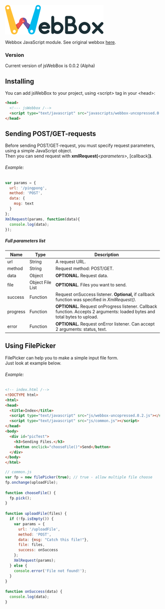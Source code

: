 <img src="https://raw.githubusercontent.com/hypersasha/npm-webbox/master/example/css/imgs/wb_logo.png" width="320"/>

Webbox JavaScript module. See original webbox [here](https://github.com/hypersasha/npm-webbox).

### Version
Current version of jsWebBox is 0.0.2 (Alpha)

## Installing
You can add jsWebBox to your project, using \<script> tag in your \<head>:

```HTML
<head>
  <!--- jsWebbox /-->
  <script type="text/javascript" src="javascripts/webbox-uncopressed.0.4.js"></script>
</head>
```

## Sending POST/GET-requests
Before sending POST/GET-request, you must specify request parameters, using a simple JavaScript object.  
Then you can send request with **xmlRequest(**_\<parameters>_, [callback]**)**.

###### Example:
```JavaScript
var params = {
  url: '/pingpong',
  method: 'POST',
  data: {
    msg: text
  }
};
XmlRequest(params, function(data){
  console.log(data);
});
```

##### Full parameters list
| Name | Type | Description |
| --- | --- | --- |
| url | String | A request URL. |
| method | String | Request method: POST/GET. |
| data | Object | **OPTIONAL.** Request data. |
| file | Object File List | **OPTIONAL**. Files you want to send. |
| success | Function | Request onSuccess listener. **Optional,** if callback function was specified in _XmlRequest()._ |
| progress | Function | **OPTIONAL.** Request onProgress listener. Callback function. Accepts 2 arguments: loaded bytes and total bytes to upload. |
| error | Function | **OPTIONAL.** Request onError listener. Can accept 2 arguments: status, text. |

## Using FilePicker
FilePicker can help you to make a simple input file form.  
Just look at example below.

###### Example:
```HTML
<!-- index.html /-->
<!DOCTYPE html>
<html>
<head>
  <title>Index</title>
  <script type="text/javascript" src="js/webbox-uncopressed.0.2.js"></script>
  <script type="text/javascript" src="js/common.js"></script>
</head>
<body>
  <div id="picTest">
    <h3>Sending Files.</h3>
    <button onclick="chooseFile()">Send</button>
  </div>
</body>
</html>
```
```JavaScript
// common.js
var fp = new filePicker(true); // true - allow multiple file choose
fp.onchange(uploadFile);

function chooseFile() {
  fp.pick();
}

function uploadFile(files) {
  if (!fp.isEmpty()) {
    var params = {
      url: '/uploadFile',
      method: 'POST',
      data: {msg: "Catch this file!"},
      file: files,
      success: onSuccess
    };
    XmlRequest(params);
  } else {
    console.error('File not found!');
  }
}

function onSuccess(data) {
  console.log(data);
}
```

